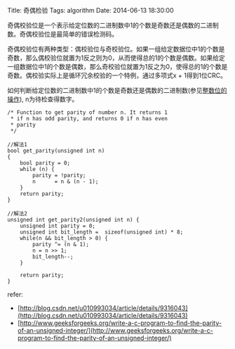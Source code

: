 Title: 奇偶检验
Tags: algorithm
Date: 2014-06-13 18:30:00

奇偶校验位是一个表示给定位数的二进制数中1的个数是奇数还是偶数的二进制数。奇偶校验位是最简单的错误检测码。

奇偶校验位有两种类型：偶校验位与奇校验位。如果一组给定数据位中1的个数是奇数，那么偶校验位就置为1反之则为0，从而使得总的1的个数是偶数。如果给定一组数据位中1的个数是偶数，那么奇校验位就置为1反之为0，使得总的1的个数是奇数。偶校验实际上是循环冗余校验的一个特例，通过多项式x + 1得到1位CRC。

如何判断给定位数的二进制数中1的个数是奇数还是偶数的二进制数(参见[整数位的操作](/posts/algorithm/binary-bit.html)), n为待检查得数字。
  
    /* Function to get parity of number n. It returns 1
     * if n has odd parity, and returns 0 if n has even
     * parity
     */

    //解法1
    bool get_parity(unsigned int n)
    {
        bool parity = 0;
        while (n) {
            parity = !parity;
            n      = n & (n - 1);
        }
        return parity;
    }

    //解法2
    unsigned int get_parity2(unsigned int n) {
        unsigned int parity = 0;
        unsigned int bit_length =  sizeof(unsigned int) * 8;
        while(n && bit_length > 0) {
            parity ^= (n & 1);
            n = n >> 1;
            bit_length--;
        }

        return parity;
    }

refer:

 - [http://blog.csdn.net/u010993034/article/details/9316043](http://blog.csdn.net/u010993034/article/details/9316043)
 - [http://www.geeksforgeeks.org/write-a-c-program-to-find-the-parity-of-an-unsigned-integer/](http://www.geeksforgeeks.org/write-a-c-program-to-find-the-parity-of-an-unsigned-integer/)
